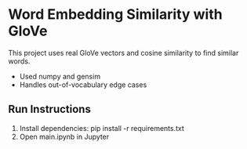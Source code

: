 # Word Embedding Similarity with GloVe 
This project uses real GloVe vectors and cosine similarity to find similar words. 
- Used numpy and gensim 
- Handles out-of-vocabulary edge cases 
 
## Run Instructions 
1. Install dependencies: pip install -r requirements.txt 
2. Open main.ipynb in Jupyter 

